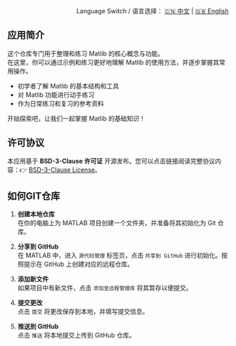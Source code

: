 <p align="right">
  Language Switch / 语言选择：
  <a href="./README.zh-CN.md">🇨🇳 中文</a> | <a href="./README.md">🇬🇧 English</a>
</p>

**应用简介**
---
这个仓库专门用于整理和练习 Matlib 的核心概念与功能。  
在这里，你可以通过示例和练习更好地理解 Matlib 的使用方法，并逐步掌握其常用操作。

- 初学者了解 Matlib 的基本结构和工具
- 对 Matlib 功能进行动手练习
- 作为日常练习和复习的参考资料

开始探索吧，让我们一起掌握 Matlib 的基础知识！

**许可协议**
---
本应用基于 **BSD-3-Clause 许可证** 开源发布。您可以点击链接阅读完整协议内容：👉 [BSD-3-Clause License](./LICENSE)。  

**如何GIT仓库**
---
1. **创建本地仓库**  
   在你的电脑上为 MATLAB 项目创建一个文件夹，并准备将其初始化为 Git 仓库。

2. **分享到 GitHub**  
   在 MATLAB 中，进入 `源代码管理` 标签页，点击 `共享到 GitHub` 进行初始化。按照提示在 GitHub 上创建对应的远程仓库。

3. **添加新文件**  
   如果项目中有新文件，点击 `添加至远程管理库` 将其暂存以便提交。

4. **提交更改**  
   点击 `提交` 将更改保存到本地，并填写提交信息。

5. **推送到 GitHub**  
   点击 `推送` 将本地提交上传到 GitHub 仓库。